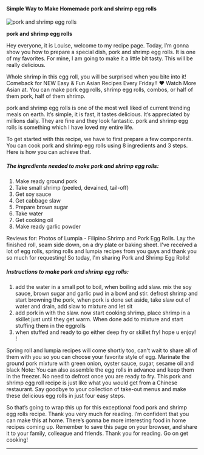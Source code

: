             

#### Simple Way to Make Homemade pork and shrimp egg rolls

![pork and shrimp egg rolls](https://img-global.cpcdn.com/recipes/6693002491723776/751x532cq70/pork-and-shrimp-egg-rolls-recipe-main-photo.jpg)

**pork and shrimp egg rolls**

Hey everyone, it is Louise, welcome to my recipe page. Today, I’m gonna show you how to prepare a special dish, pork and shrimp egg rolls. It is one of my favorites. For mine, I am going to make it a little bit tasty. This will be really delicious.

Whole shrimp in this egg roll, you will be surprised when you bite into it! Comeback for NEW Easy & Fun Asian Recipes Every Friday!! ♥ Watch More Asian at. You can make pork egg rolls, shrimp egg rolls, combos, or half of them pork, half of them shrimp.

pork and shrimp egg rolls is one of the most well liked of current trending meals on earth. It’s simple, it is fast, it tastes delicious. It’s appreciated by millions daily. They are fine and they look fantastic. pork and shrimp egg rolls is something which I have loved my entire life.

To get started with this recipe, we have to first prepare a few components. You can cook pork and shrimp egg rolls using 8 ingredients and 3 steps. Here is how you can achieve that.

##### The ingredients needed to make pork and shrimp egg rolls:

1.  Make ready ground pork
2.  Take small shrimp (peeled, devained, tail-off)
3.  Get soy sauce
4.  Get cabbage slaw
5.  Prepare brown sugar
6.  Take water
7.  Get cooking oil
8.  Make ready garlic powder

Reviews for: Photos of Lumpia - Filipino Shrimp and Pork Egg Rolls. Lay the finished roll, seam side down, on a dry plate or baking sheet. I've received a lot of egg rolls, spring rolls and lumpia recipes from you guys and thank you so much for requesting! So today, I'm sharing Pork and Shrimp Egg Rolls!

##### Instructions to make pork and shrimp egg rolls:

1.  add the water in a small pot to boil, when boiling add slaw. mix the soy sauce, brown sugar and garlic pwd in a bowl and stir. defrost shrimp and start browning the pork, when pork is done set aside, take slaw out of water and drain, add slaw to mixture and let sit
2.  add pork in with the slaw. now start cooking shrimp, place shrimp in a skillet just until they get warm. When done add to mixture and start stuffing them in the eggrolls
3.  when stuffed and ready to go either deep fry or skillet fry! hope u enjoy! !

Spring roll and lumpia recipes will come shortly too, can't wait to share all of them with you so you can choose your favorite style of egg. Marinate the ground pork mixture with green onion, oyster sauce, sugar, sesame oil and black Note: You can also assemble the egg rolls in advance and keep them in the freezer. No need to defrost once you are ready to fry. This pork and shrimp egg roll recipe is just like what you would get from a Chinese restaurant. Say goodbye to your collection of take-out menus and make these delicious egg rolls in just four easy steps.

So that’s going to wrap this up for this exceptional food pork and shrimp egg rolls recipe. Thank you very much for reading. I’m confident that you can make this at home. There’s gonna be more interesting food in home recipes coming up. Remember to save this page on your browser, and share it to your family, colleague and friends. Thank you for reading. Go on get cooking!

* * *
